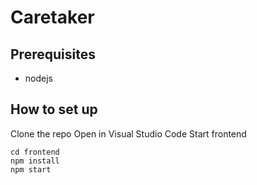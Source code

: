 # Caretaker

## Prerequisites
* nodejs

## How to set up
Clone the repo
Open in Visual Studio Code 
Start frontend
```
cd frontend
npm install
npm start
```